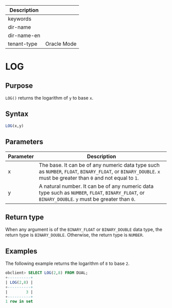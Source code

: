 | Description   |                 |
|---------------|-----------------|
| keywords      |                 |
| dir-name      |                 |
| dir-name-en   |                 |
| tenant-type   | Oracle Mode     |

# LOG

## Purpose

`LOG()` returns the logarithm of `y` to base `x`.

## Syntax

```sql
LOG(x,y)
```

## Parameters

| Parameter | Description |
|----|--------------------------------------------------------------------------------------------------------|
| x | The base. It can be of any numeric data type such as `NUMBER`, `FLOAT`, `BINARY_FLOAT`, or `BINARY_DOUBLE`. `x` must be greater than `0` and not equal to `1`.  |
| y | A natural number. It can be of any numeric data type such as `NUMBER`, `FLOAT`, `BINARY_FLOAT`, or `BINARY_DOUBLE`. `y` must be greater than `0`.  |

## Return type

When any argument is of the `BINARY_FLOAT` or `BINARY_DOUBLE` data type, the return type is `BINARY_DOUBLE`. Otherwise, the return type is `NUMBER`.

## Examples

The following example returns the logarithm of `8` to base `2`.

```sql
obclient> SELECT LOG(2,8) FROM DUAL;
+----------+
| LOG(2,8) |
+----------+
|        3 |
+----------+
1 row in set
```
